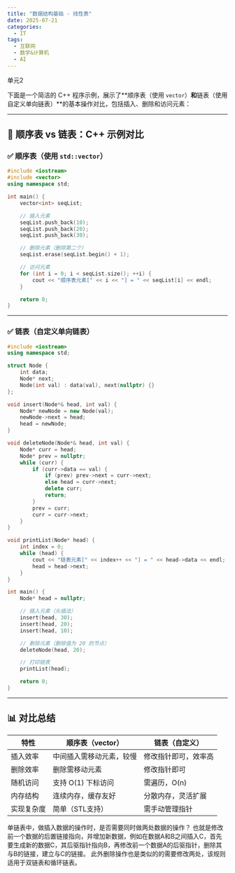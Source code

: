 ```yaml
---
title: "数据结构基础 - 线性表"
date: 2025-07-21
categories:
  - IT
tags:
  - 互联网
  - 数学&计算机
  - AI
---
```


单元2

下面是一个简洁的 C++ 程序示例，展示了**顺序表（使用 `vector`）**和**链表（使用自定义单向链表）**的基本操作对比，包括插入、删除和访问元素：

---

## 🧪 顺序表 vs 链表：C++ 示例对比

### ✅ 顺序表（使用 `std::vector`）

```cpp
#include <iostream>
#include <vector>
using namespace std;

int main() {
    vector<int> seqList;

    // 插入元素
    seqList.push_back(10);
    seqList.push_back(20);
    seqList.push_back(30);

    // 删除元素（删除第二个）
    seqList.erase(seqList.begin() + 1);

    // 访问元素
    for (int i = 0; i < seqList.size(); ++i) {
        cout << "顺序表元素[" << i << "] = " << seqList[i] << endl;
    }

    return 0;
}
```

---

### ✅ 链表（自定义单向链表）

```cpp
#include <iostream>
using namespace std;

struct Node {
    int data;
    Node* next;
    Node(int val) : data(val), next(nullptr) {}
};

void insert(Node*& head, int val) {
    Node* newNode = new Node(val);
    newNode->next = head;
    head = newNode;
}

void deleteNode(Node*& head, int val) {
    Node* curr = head;
    Node* prev = nullptr;
    while (curr) {
        if (curr->data == val) {
            if (prev) prev->next = curr->next;
            else head = curr->next;
            delete curr;
            return;
        }
        prev = curr;
        curr = curr->next;
    }
}

void printList(Node* head) {
    int index = 0;
    while (head) {
        cout << "链表元素[" << index++ << "] = " << head->data << endl;
        head = head->next;
    }
}

int main() {
    Node* head = nullptr;

    // 插入元素（头插法）
    insert(head, 30);
    insert(head, 20);
    insert(head, 10);

    // 删除元素（删除值为 20 的节点）
    deleteNode(head, 20);

    // 打印链表
    printList(head);

    return 0;
}
```

---

## 📊 对比总结

| 特性         | 顺序表（vector） | 链表（自定义） |
|--------------|------------------|----------------|
| 插入效率     | 中间插入需移动元素，较慢 | 修改指针即可，效率高 |
| 删除效率     | 删除需移动元素 | 修改指针即可 |
| 随机访问     | 支持 O(1) 下标访问 | 需遍历，O(n) |
| 内存结构     | 连续内存，缓存友好 | 分散内存，灵活扩展 |
| 实现复杂度   | 简单（STL支持） | 需手动管理指针 |

单链表中，做插入数据的操作时，是否需要同时做两处数据的操作？
也就是修改前一个数据的后置链接指向，并增加新数据，例如在数据A和B之间插入C，首先要生成新的数据C，其后驱指针指向B，再修改前一个数据A的后驱指针，删除其与B的链接，建立与C的链接。
此外删除操作也是类似的的需要修改两处，该规则适用于双链表和循环链表。


